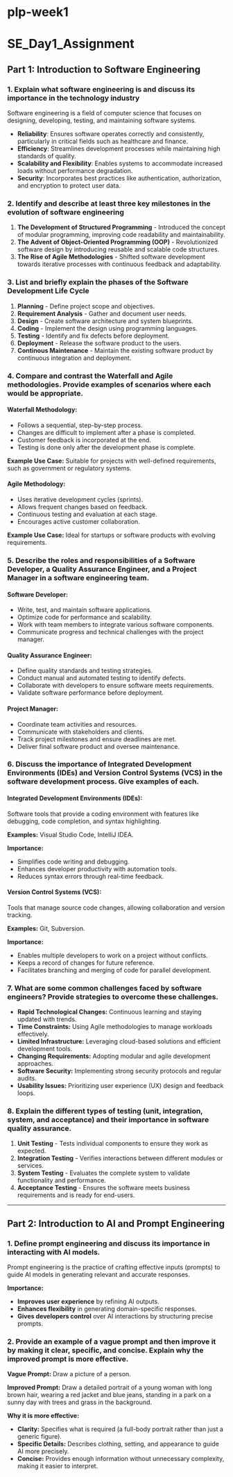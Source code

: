 # plp-week1

# SE_Day1_Assignment

## Part 1: Introduction to Software Engineering

### 1. Explain what software engineering is and discuss its importance in the technology industry
Software engineering is a field of computer science that focuses on designing, developing, testing, and maintaining software systems.

- **Reliability**: Ensures software operates correctly and consistently, particularly in critical fields such as healthcare and finance.
- **Efficiency**: Streamlines development processes while maintaining high standards of quality.
- **Scalability and Flexibility**: Enables systems to accommodate increased loads without performance degradation.
- **Security**: Incorporates best practices like authentication, authorization, and encryption to protect user data.

### 2. Identify and describe at least three key milestones in the evolution of software engineering

1. **The Development of Structured Programming** - Introduced the concept of modular programming, improving code readability and maintainability.
2. **The Advent of Object-Oriented Programming (OOP)** - Revolutionized software design by introducing reusable and scalable code structures.
3. **The Rise of Agile Methodologies** - Shifted software development towards iterative processes with continuous feedback and adaptability.

### 3. List and briefly explain the phases of the Software Development Life Cycle

1. **Planning** - Define project scope and objectives.
2. **Requirement Analysis** - Gather and document user needs.
3. **Design** - Create software architecture and system blueprints.
4. **Coding** - Implement the design using programming languages.
5. **Testing** - Identify and fix defects before deployment.
6. **Deployment** - Release the software product to the users.
7. **Continous Maintenance** - Maintain the existing software product by continuous integration and deployment.

### 4. Compare and contrast the Waterfall and Agile methodologies. Provide examples of scenarios where each would be appropriate.

#### Waterfall Methodology:
- Follows a sequential, step-by-step process.
- Changes are difficult to implement after a phase is completed.
- Customer feedback is incorporated at the end.
- Testing is done only after the development phase is complete.

**Example Use Case:** Suitable for projects with well-defined requirements, such as government or regulatory systems.

#### Agile Methodology:
- Uses iterative development cycles (sprints).
- Allows frequent changes based on feedback.
- Continuous testing and evaluation at each stage.
- Encourages active customer collaboration.

**Example Use Case:** Ideal for startups or software products with evolving requirements.

### 5. Describe the roles and responsibilities of a Software Developer, a Quality Assurance Engineer, and a Project Manager in a software engineering team.

#### Software Developer:
- Write, test, and maintain software applications.
- Optimize code for performance and scalability.
- Work with team members to integrate various software components.
- Communicate progress and technical challenges with the project manager.

#### Quality Assurance Engineer:
- Define quality standards and testing strategies.
- Conduct manual and automated testing to identify defects.
- Collaborate with developers to ensure software meets requirements.
- Validate software performance before deployment.

#### Project Manager:
- Coordinate team activities and resources.
- Communicate with stakeholders and clients.
- Track project milestones and ensure deadlines are met.
- Deliver final software product and oversee maintenance.

### 6. Discuss the importance of Integrated Development Environments (IDEs) and Version Control Systems (VCS) in the software development process. Give examples of each.

#### Integrated Development Environments (IDEs):
Software tools that provide a coding environment with features like debugging, code completion, and syntax highlighting.

**Examples:** Visual Studio Code, IntelliJ IDEA.

**Importance:**
- Simplifies code writing and debugging.
- Enhances developer productivity with automation tools.
- Reduces syntax errors through real-time feedback.

#### Version Control Systems (VCS):
Tools that manage source code changes, allowing collaboration and version tracking.

**Examples:** Git, Subversion.

**Importance:**
- Enables multiple developers to work on a project without conflicts.
- Keeps a record of changes for future reference.
- Facilitates branching and merging of code for parallel development.

### 7. What are some common challenges faced by software engineers? Provide strategies to overcome these challenges.

- **Rapid Technological Changes:** Continuous learning and staying updated with trends.
- **Time Constraints:** Using Agile methodologies to manage workloads effectively.
- **Limited Infrastructure:** Leveraging cloud-based solutions and efficient development tools.
- **Changing Requirements:** Adopting modular and agile development approaches.
- **Software Security:** Implementing strong security protocols and regular audits.
- **Usability Issues:** Prioritizing user experience (UX) design and feedback loops.

### 8. Explain the different types of testing (unit, integration, system, and acceptance) and their importance in software quality assurance.

1. **Unit Testing** - Tests individual components to ensure they work as expected.
2. **Integration Testing** - Verifies interactions between different modules or services.
3. **System Testing** - Evaluates the complete system to validate functionality and performance.
4. **Acceptance Testing** - Ensures the software meets business requirements and is ready for end-users.

---

## Part 2: Introduction to AI and Prompt Engineering

### 1. Define prompt engineering and discuss its importance in interacting with AI models.
Prompt engineering is the practice of crafting effective inputs (prompts) to guide AI models in generating relevant and accurate responses.

**Importance:**
- **Improves user experience** by refining AI outputs.
- **Enhances flexibility** in generating domain-specific responses.
- **Gives developers control** over AI interactions by structuring precise prompts.

### 2. Provide an example of a vague prompt and then improve it by making it clear, specific, and concise. Explain why the improved prompt is more effective.

**Vague Prompt:** Draw a picture of a person.

**Improved Prompt:** Draw a detailed portrait of a young woman with long brown hair, wearing a red jacket and blue jeans, standing in a park on a sunny day with trees and grass in the background.

**Why it is more effective:**
- **Clarity:** Specifies what is required (a full-body portrait rather than just a generic figure).
- **Specific Details:** Describes clothing, setting, and appearance to guide AI more precisely.
- **Concise:** Provides enough information without unnecessary complexity, making it easier to interpret.
